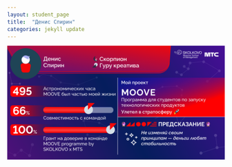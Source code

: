 ```yaml
---
layout: student_page
title:  "Денис Спирин"
categories: jekyll update
---
```


<img class="img-fluid" src="/img/posts/Денис Спирин.png" alt="team">
